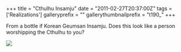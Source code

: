 +++
title = "Cthulhu Insamju"
date = "2011-02-27T20:37:00Z"
tags = ['Realizations']
galleryprefix = ""
gallerythumbnailprefix = "t190_"
+++

From a bottle if Korean Geumsan Insamju. Does this look like a person
worshipping the Cthulhu to you?

![](/post/cthulhu-insamju/p42.jpg)

